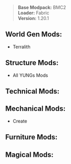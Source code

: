 > <b>Base Modpack:</b> BMC2 <br>
> <b>Loader:</b> Fabric <br>
> <b>Version:</b> 1.20.1 <br>

## World Gen Mods:
- Terralith

## Structure Mods:
- All YUNGs Mods

## Technical Mods:

## Mechanical Mods:
- Create

## Furniture Mods:

## Magical Mods:
